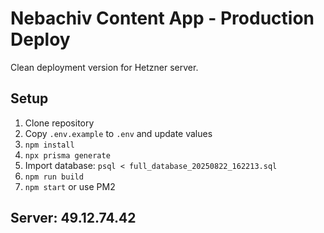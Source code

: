 # Nebachiv Content App - Production Deploy

Clean deployment version for Hetzner server.

## Setup

1. Clone repository
2. Copy `.env.example` to `.env` and update values
3. `npm install`
4. `npx prisma generate`
5. Import database: `psql < full_database_20250822_162213.sql`
6. `npm run build`
7. `npm start` or use PM2

## Server: 49.12.74.42
